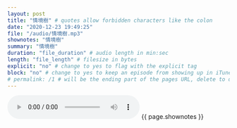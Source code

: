 ```yaml
---
layout: post
title: "情境樹" # quotes allow forbidden characters like the colon
date: "2020-12-23 19:49:25"
file: "/audio/情境樹.mp3"
shownotes: "情境樹"
summary: "情境樹"
duration: "file_duration" # audio length in min:sec
length: "file_length" # filesize in bytes
explicit: "no" # change to yes to flag with the explicit tag
block: "no" # change to yes to keep an episode from showing up in iTunes
# permalink: /1 # will be the ending part of the pages URL, delete to default to the title
---
```


<audio controls>
<source src="{{site.url}}{{site.baseurl}}{{ page.file }}" type="audio/x-mp3">
Your browser does not support the audio element.
</audio>
{{ page.shownotes }}
